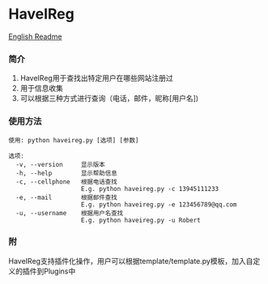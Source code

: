 # HaveIReg 
[English Readme](https://github.com/cckuailong/HaveIReg/blob/master/README-en.md)
### 简介
1. HaveIReg用于查找出特定用户在哪些网站注册过
2. 用于信息收集
3. 可以根据三种方式进行查询（电话，邮件，昵称[用户名])
### 使用方法
```
使用: python haveireg.py [选项] [参数]
```
```
选项:
  -v, --version     显示版本
  -h, --help        显示帮助信息
  -c, --cellphone   根据电话查找
                    E.g. python haveireg.py -c 13945111233 
  -e, --mail        根据邮件查找
                    E.g. python haveireg.py -e 123456789@qq.com 
  -u, --username    根据用户名查找
                    E.g. python haveireg.py -u Robert 
```
### 附
HaveIReg支持插件化操作，用户可以根据template/template.py模板，加入自定义的插件到Plugins中
